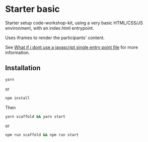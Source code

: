 # Starter basic

Starter setup code-workshop-kit, using a very basic HTML/CSS/JS environment, with an index.html entrypoint.

Uses iframes to render the participants' content.

See [What if i dont use a javascript single entry point file](https://github.com/code-workshop-kit/cwk-frontend#what-if-i-dont-use-a-javascript-single-entry-point-file) for more information.

## Installation

```sh
yarn
```

or

```sh
npm install
```

Then

```sh
yarn scaffold && yarn start
```

or

```sh
npm run scaffold && npm run start
```
